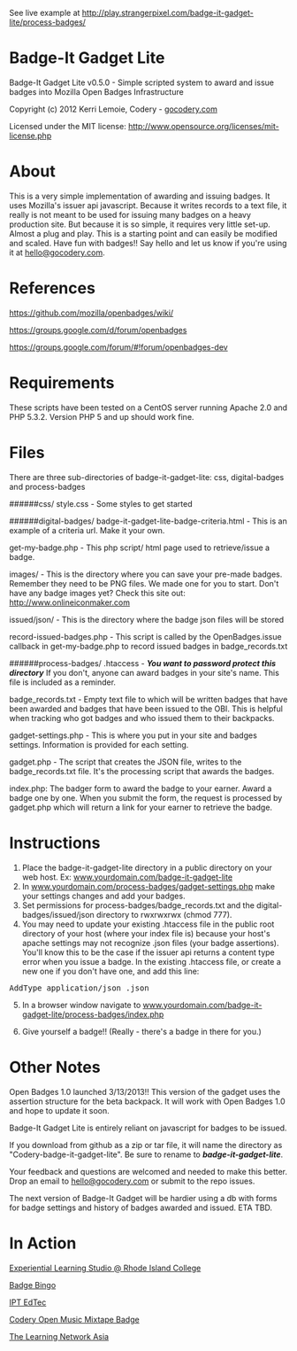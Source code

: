 See live example at http://play.strangerpixel.com/badge-it-gadget-lite/process-badges/


Badge-It Gadget Lite
====================

Badge-It Gadget Lite v0.5.0 - Simple scripted system to award and issue badges into Mozilla Open Badges Infrastructure

Copyright (c) 2012 Kerri Lemoie, Codery - [gocodery.com](http://gocodery.com/)

Licensed under the MIT license: http://www.opensource.org/licenses/mit-license.php

About
=====
This is a very simple implementation of awarding and issuing badges. It uses Mozilla's issuer api javascript. Because it writes records to a text file, it really is not meant to be used for issuing many badges on a heavy production site. But because it is so simple, it requires very little set-up. Almost a plug and play. This is a starting point and can easily be modified and scaled. Have fun with badges!! Say hello and let us know if you're using it at hello@gocodery.com.


References
==========
https://github.com/mozilla/openbadges/wiki/

https://groups.google.com/d/forum/openbadges

https://groups.google.com/forum/#!forum/openbadges-dev


Requirements
============
These scripts have been tested on a CentOS server running Apache 2.0 and PHP 5.3.2. Version PHP 5 and up should work fine.


Files
============
There are three sub-directories of badge-it-gadget-lite: css, digital-badges and process-badges

######css/
style.css - Some styles to get started


######digital-badges/
badge-it-gadget-lite-badge-criteria.html - This is an example of a criteria url. Make it your own.

get-my-badge.php - This php script/ html page used to retrieve/issue a badge. 

images/ - This is the directory where you can save your pre-made badges. Remember they need to be PNG files. We made one for you to start. Don't have any badge images yet? Check this site out: http://www.onlineiconmaker.com 

issued/json/ - This is the directory where the badge json files will be stored

record-issued-badges.php - This script is called by the OpenBadges.issue callback in get-my-badge.php to record issued badges in badge_records.txt



######process-badges/
.htaccess - ***You want to password protect this directory*** If you don't, anyone can award badges in your site's name. This file is included as a reminder.

badge_records.txt - Empty text file to which will be written badges that have been awarded and badges that have been issued to the OBI. This is helpful when tracking who got badges and who issued them to their backpacks.

gadget-settings.php - This is where you put in your site and badges settings. Information is provided for each setting.

gadget.php - The script that creates the JSON file, writes to the badge_records.txt file. It's the processing script that awards the badges.  

index.php: The badger form to award the badge to your earner. Award a badge one by one. When you submit the form, the request is processed by gadget.php which will return a link for your earner to retrieve the badge.


Instructions
============

1. Place the badge-it-gadget-lite directory in a public directory on your web host. Ex: www.yourdomain.com/badge-it-gadget-lite
2. In www.yourdomain.com/process-badges/gadget-settings.php make your settings changes and add your badges.
3. Set permissions for process-badges/badge_records.txt and the digital-badges/issued/json directory to rwxrwxrwx (chmod 777).
4. You may need to update your existing .htaccess file in the public root directory of your host (where your index file is) because your host's apache settings may not recognize .json files (your badge assertions). You'll know this to be the case if the issuer api returns a content type error when you issue a badge. In the existing .htaccess file, or create a new one if you don't have one, and add this line:
<pre>AddType application/json .json</pre>
5. In a browser window navigate to www.yourdomain.com/badge-it-gadget-lite/process-badges/index.php

6. Give yourself a badge!! (Really - there's a badge in there for you.)


Other Notes
===========

Open Badges 1.0 launched 3/13/2013!! This version of the gadget uses the assertion structure for the beta backpack. It will work with Open Badges 1.0 and hope to update it soon.

Badge-It Gadget Lite is entirely reliant on javascript for badges to be issued. 

If you download from github as a zip or tar file, it will name the directory as "Codery-badge-it-gadget-lite". Be sure to rename to ***badge-it-gadget-lite***.

Your feedback and questions are welcomed and needed to make this better. Drop an email to hello@gocodery.com or submit to the repo issues.

The next version of Badge-It Gadget will be hardier using a db with forms for badge settings and history of badges awarded and issued. ETA TBD.


In Action
=========
[Experiential Learning Studio @ Rhode Island College](https://sites.google.com/site/elsatric/about-badges/badge-issuer)

[Badge Bingo](http://badgebingo.com)

[IPT EdTec](http://iptedtec.org/)

[Codery Open Music Mixtape Badge](http://gocodery.com/open-music-mixtape)

[The Learning Network Asia](http://www.thelearningnetwork.asia/)


